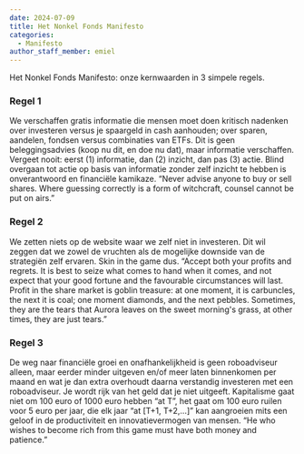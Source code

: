 ```yaml
---
date: 2024-07-09
title: Het Nonkel Fonds Manifesto
categories:
  - Manifesto
author_staff_member: emiel
---
```


Het Nonkel Fonds Manifesto: onze kernwaarden in 3 simpele regels.

### Regel 1

We verschaffen gratis informatie die mensen moet doen kritisch nadenken over investeren versus je spaargeld in cash aanhouden; over sparen, aandelen, fondsen versus combinaties van ETFs. Dit is geen beleggingsadvies (koop nu dit, en doe nu dat), maar informatie verschaffen. Vergeet nooit: eerst (1) informatie, dan (2) inzicht, dan pas (3) actie. Blind overgaan tot actie op basis van informatie zonder zelf inzicht te hebben is onverantwoord en financiële kamikaze. “Never advise anyone to buy or sell shares. Where guessing correctly is a form of witchcraft, counsel cannot be put on airs.”

### Regel 2

We zetten niets op de website waar we zelf niet in investeren. Dit wil zeggen dat we zowel de vruchten als de mogelijke downside van de strategiën zelf ervaren. Skin in the game dus. “Accept both your profits and regrets. It is best to seize what comes to hand when it comes, and not expect that your good fortune and the favourable circumstances will last. Profit in the share market is goblin treasure: at one moment, it is carbuncles, the next it is coal; one moment diamonds, and the next pebbles. Sometimes, they are the tears that Aurora leaves on the sweet morning's grass, at other times, they are just tears.”

### Regel 3 

De weg naar financiële groei en onafhankelijkheid is geen roboadviseur alleen, maar eerder minder uitgeven en/of meer laten binnenkomen per maand en wat je dan extra overhoudt daarna verstandig investeren met een roboadviseur. Je wordt rijk van het geld dat je niet uitgeeft. Kapitalisme gaat niet om 100 euro of 1000 euro hebben “at T”, het gaat om 100 euro ruilen voor 5 euro per jaar, die elk jaar “at [T+1, T+2,…]” kan aangroeien mits een geloof in de productiviteit en innovatievermogen van mensen. “He who wishes to become rich from this game must have both money and patience.”

